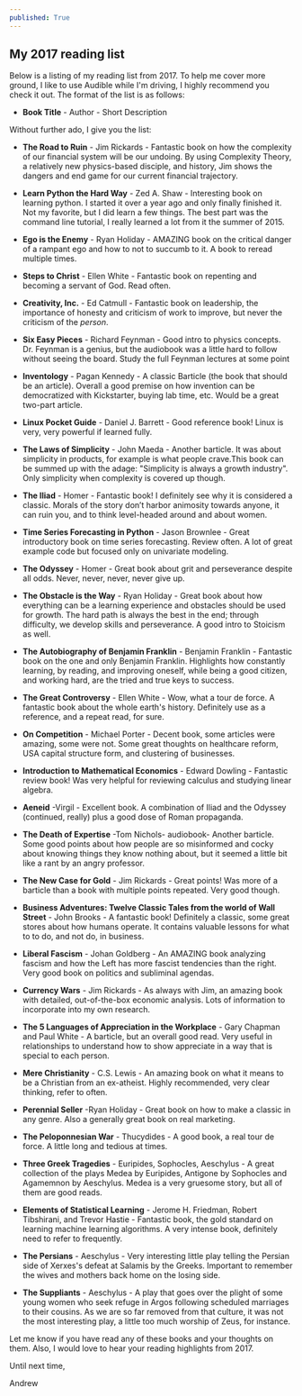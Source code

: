 ```yaml
---
published: True
---
```

## My 2017 reading list

Below is a listing of my reading list from 2017. To help me cover more ground, I like to use Audible while I'm driving, I highly recommend you check it out. The format of the list is as follows: 

* **Book Title** - Author - Short Description

Without further ado, I give you the list: 

* **The Road to Ruin** - Jim Rickards - Fantastic book on how the complexity of our financial system will be our undoing. By using Complexity Theory, a relatively new physics-based disciple, and history, Jim shows the dangers and end game for our current financial trajectory. 

* **Learn Python the Hard Way** - Zed A. Shaw - Interesting book on learning python. I started it over a year ago and only finally finished it. Not my favorite, but I did learn a few things. The best part was the command line tutorial, I really learned a lot from it the summer of 2015.

* **Ego is the Enemy** - Ryan Holiday - AMAZING book on the critical danger of a rampant ego and how to not to succumb to it. A book to reread multiple times. 

* **Steps to Christ** - Ellen White - Fantastic book on repenting and becoming a servant of God. Read often.

* **Creativity, Inc.** - Ed Catmull - Fantastic book on leadership, the importance of honesty and criticism of work to improve, but never the criticism of the *person*.

* **Six Easy Pieces** - Richard Feynman - Good intro to physics concepts. Dr. Feynman is a genius, but the audiobook was a little hard to follow without seeing the board. Study the full Feynman lectures at some point

* **Inventology** - Pagan Kennedy - A classic Barticle (the book that should be an article). Overall a good premise on how invention can be democratized with Kickstarter, buying lab time, etc. Would be a great two-part article.

* **Linux Pocket Guide**  - Daniel J. Barrett  - Good reference book! Linux is very, very powerful if learned fully.

* **The Laws of Simplicity** - John Maeda - Another barticle. It was about simplicity in products, for example is what people crave.This book can be summed up with the adage: "Simplicity is always a growth industry". Only simplicity when complexity is covered up though. 

* **The Iliad** - Homer - Fantastic book! I definitely see why it is considered a classic. Morals of the story don’t harbor animosity towards anyone, it can ruin you, and to think level-headed around and about women.

* **Time Series Forecasting in Python**  - Jason Brownlee - Great introductory book on time series forecasting. Review often. A lot of great example code but focused only on univariate modeling.

* **The Odyssey** - Homer  - Great book about grit and perseverance despite all odds. Never, never, never, never give up.

* **The Obstacle is the Way** - Ryan Holiday - Great book about how everything can be a learning experience and obstacles should be used for growth. The hard path is always the best in the end; through difficulty, we develop skills and perseverance. A good intro to Stoicism as well.

* **The Autobiography of Benjamin Franklin** - Benjamin Franklin - Fantastic book on the one and only Benjamin Franklin. Highlights how constantly learning, by reading, and improving oneself, while being a good citizen, and working hard, are the tried and true keys to success.

* **The Great Controversy** - Ellen White - Wow, what a tour de force. A fantastic book about the whole earth's history. Definitely use as a reference, and a repeat read, for sure.

* **On Competition** - Michael Porter - Decent book, some articles were amazing, some were not. Some great thoughts on healthcare reform, USA capital structure form, and clustering of businesses.

* **Introduction to Mathematical Economics** - Edward Dowling - Fantastic review book! Was very helpful for reviewing calculus and studying linear algebra.

* **Aeneid** -Virgil - Excellent book. A combination of Iliad and the Odyssey (continued, really) plus a good dose of Roman propaganda.

* **The Death of Expertise** -Tom Nichols- audiobook- Another barticle. Some good points about how people are so misinformed and cocky about knowing things they know nothing about, but it seemed a little bit like a rant by an angry professor.

* **The New Case for Gold** - Jim Rickards - Great points! Was more of a barticle than a book with multiple points repeated. Very good though.

* **Business Adventures: Twelve Classic Tales from the world of Wall Street** - John Brooks - A fantastic book! Definitely a classic, some great stores about how humans operate. It contains valuable lessons for what to to do, and not do, in business.

* **Liberal Fascism**  - Johan Goldberg - An AMAZING book analyzing fascism and how the Left has more fascist tendencies than the right. Very good book on politics and subliminal agendas.

* **Currency Wars** - Jim Rickards - As always with Jim, an amazing book with detailed, out-of-the-box economic analysis. Lots of information to incorporate into my own research.

* **The 5 Languages of Appreciation in the Workplace** - Gary Chapman and Paul White - A barticle, but an overall good read. Very useful in relationships to understand how to show appreciate in a way that is special to each person.

* **Mere Christianity** - C.S. Lewis - An amazing book on what it means to be a Christian from an ex-atheist. Highly recommended, very clear thinking, refer to often.

* **Perennial Seller** -Ryan Holiday - Great book on how to make a classic in any genre. Also a generally great book on real marketing.

* **The Peloponnesian War** - Thucydides - A good book, a real tour de force. A little long and tedious at times.

* **Three Greek Tragedies** - Euripides, Sophocles, Aeschylus - A great collection of the plays Medea by Euripides, Antigone by Sophocles and Agamemnon by Aeschylus. Medea is a very gruesome story, but all of them are good reads.

* **Elements of Statistical Learning** - Jerome H. Friedman, Robert Tibshirani, and Trevor Hastie - Fantastic book, the gold standard on learning machine learning algorithms. A very intense book, definitely need to refer to frequently.

* **The Persians** - Aeschylus - Very interesting little play telling the Persian side of Xerxes's defeat at Salamis by the Greeks. Important to remember the wives and mothers back home on the losing side.

* **The Suppliants** - Aeschylus - A play that goes over the plight of some young women who seek refuge in Argos following scheduled marriages to their cousins. As we are so far removed from that culture, it was not the most interesting play, a little too much worship of Zeus, for instance.

Let me know if you have read any of these books and your thoughts on them. Also, I would love to hear your reading highlights from 2017. 

Until next time, 

Andrew

 
